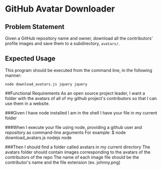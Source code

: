 # GitHub Avatar Downloader

## Problem Statement

Given a GitHub repository name and owner, download all the contributors' profile images and save them to a subdirectory, `avatars/`.

## Expected Usage

This program should be executed from the command line, in the following manner:

`node download_avatars.js jquery jquery`

##Functional Requirements
As an open source project leader,
I want a folder with the avatars of all of my github project's contributors
so that I can use them in a website.

###Given
I have node installed
I am in the shell
I have your file in my current folder

###When
I execute your file using node, providing a github user and repository as command-line arguments For example: $ node download_avatars.js nodejs node

###Then
I should find a folder called avatars in my current directory
The avatars folder should contain images corresponding to the avatars of the contributors of the repo
The name of each image file should be the contributor's name and the file extension (ex. johnny.png)